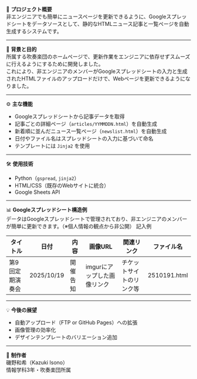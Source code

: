 📌 **プロジェクト概要**  
非エンジニアでも簡単にニュースページを更新できるように、Googleスプレッドシートをデータソースとして、静的なHTMLニュース記事と一覧ページを自動生成するシステムです。

---

🎯 **背景と目的**  
所属する吹奏楽団のホームページで、更新作業をエンジニアに依存せずスムーズに行えるようにするために開発しました。  
これにより、非エンジニアのメンバーがGoogleスプレッドシートの入力と生成されたHTMLファイルのアップロードだけで、Webページを更新できるようになりました。

---

⚙️ **主な機能**  
- Googleスプレッドシートから記事データを取得  
- 記事ごとの詳細ページ（`articles/YYMMDDN.html`）を自動生成  
- 新着順に並んだニュース一覧ページ（`newslist.html`）を自動生成  
- 日付やファイル名はスプレッドシートの入力に基づいて命名  
- テンプレートには `Jinja2` を使用

---

🛠️ **使用技術**  
- Python（`gspread`, `jinja2`）  
- HTML/CSS（既存のWebサイトに統合）  
- Google Sheets API

---

📊 **Googleスプレッドシート構造例**  
データはGoogleスプレッドシートで管理されており、非エンジニアのメンバーが簡単に更新できます。（※個人情報の観点から非公開）
記入例

| タイトル | 日付 | 内容 | 画像URL | 関連リンク | ファイル名 |
|----------|------|------|----------|--------------|--------------|
| 第9回定期演奏会 | 2025/10/19 | 開催告知 | imgurにアップした画像リンク | チケットサイトのリンク等 | 2510191.html |

---

💡 **今後の展望**  
- 自動アップロード（FTP or GitHub Pages）への拡張  
- 画像管理の効率化  
- デザインテンプレートのバリエーション追加

---

👤 **制作者**  
磯野和希（Kazuki Isono）  
情報学科3年・吹奏楽団所属
